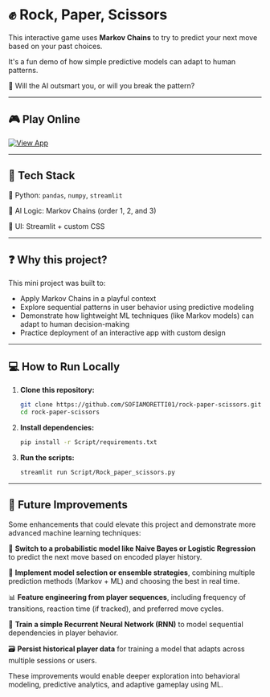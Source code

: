 # ✊ Rock, Paper, Scissors

This interactive game uses **Markov Chains** to try to predict your next move based on your past choices.  

It's a fun demo of how simple predictive models can adapt to human patterns.

🧠 Will the AI outsmart you, or will you break the pattern?

---

## 🎮 Play Online

[![View App](https://img.shields.io/badge/View%20App-Streamlit-orange?style=for-the-badge&logo=streamlit)](https://rock-paper-sciapprs-5gxowydwvl6hxpxpextvwx.streamlit.app/)

---

## 🚀 Tech Stack

🐍 Python: `pandas`, `numpy`, `streamlit`

🎲 AI Logic: Markov Chains (order 1, 2, and 3)

🎨 UI: Streamlit + custom CSS

---

## ❓ Why this project?

This mini project was built to:

- Apply Markov Chains in a playful context
- Explore sequential patterns in user behavior using predictive modeling  
- Demonstrate how lightweight ML techniques (like Markov models) can adapt to human decision-making  
- Practice deployment of an interactive app with custom design

---

## 💻 How to Run Locally

1. **Clone this repository:**
   ```bash
   git clone https://github.com/SOFIAMORETTI01/rock-paper-scissors.git
   cd rock-paper-scissors

2. **Install dependencies:**
   ```bash
   pip install -r Script/requirements.txt

4. **Run the scripts:**
   ```bash
   streamlit run Script/Rock_paper_scissors.py

---

## 🌟 Future Improvements

Some enhancements that could elevate this project and demonstrate more advanced machine learning techniques:

🧠 **Switch to a probabilistic model like Naive Bayes or Logistic Regression** to predict the next move based on encoded player history.

🔄 **Implement model selection or ensemble strategies**, combining multiple prediction methods (Markov + ML) and choosing the best in real time.

📊 **Feature engineering from player sequences**, including frequency of transitions, reaction time (if tracked), and preferred move cycles.

🧮 **Train a simple Recurrent Neural Network (RNN)** to model sequential dependencies in player behavior.

🗃️ **Persist historical player data** for training a model that adapts across multiple sessions or users.

These improvements would enable deeper exploration into behavioral modeling, predictive analytics, and adaptive gameplay using ML.

